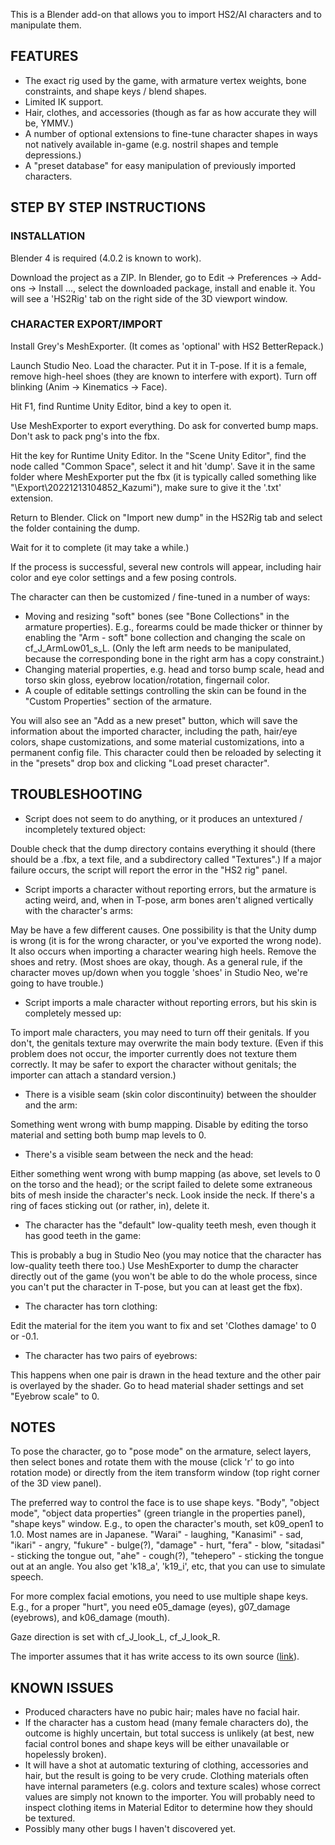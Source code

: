This is a Blender add-on that allows you to import HS2/AI characters and to manipulate them.

## FEATURES

* The exact rig used by the game, with armature vertex weights, bone constraints, and shape keys / blend shapes. 
* Limited IK support.
* Hair, clothes, and accessories (though as far as how accurate they will be, YMMV.) 
* A number of optional extensions to fine-tune character shapes in ways not natively available in-game (e.g. nostril shapes and temple depressions.)
* A "preset database" for easy manipulation of previously imported characters.

## STEP BY STEP INSTRUCTIONS

### INSTALLATION 

Blender 4 is required (4.0.2 is known to work).

Download the project as a ZIP. In Blender, go to Edit -> Preferences -> Add-ons -> Install ..., select the downloaded package, install and enable it. You will see a 'HS2Rig' tab on the right side of the 3D viewport window.

### CHARACTER EXPORT/IMPORT

Install Grey's MeshExporter. (It comes as 'optional' with HS2 BetterRepack.)

Launch Studio Neo. Load the character. Put it in T-pose. If it is a female, remove high-heel shoes (they are known to interfere with export). Turn off blinking (Anim -> Kinematics -> Face).

Hit F1, find Runtime Unity Editor, bind a key to open it.

Use MeshExporter to export everything. Do ask for converted bump maps. Don't ask to pack png's into the fbx.

Hit the key for Runtime Unity Editor. In the "Scene Unity Editor", find the node called "Common Space", select it and hit 'dump'. Save it in the same folder where MeshExporter put the fbx (it is typically called something like "<HS2 root dir>\Export\20221213104852_Kazumi"), make sure to give it the '.txt' extension.

Return to Blender. Click on "Import new dump" in the HS2Rig tab and select the folder containing the dump. 

Wait for it to complete (it may take a while.)

If the process is successful, several new controls will appear, including hair color and eye color settings and a few posing controls.

The character can then be customized / fine-tuned in a number of ways:

* Moving and resizing "soft" bones (see "Bone Collections" in the armature properties). E.g., forearms could be made thicker or thinner by enabling the "Arm - soft" bone collection and changing the scale on cf_J_ArmLow01_s_L. (Only the left arm needs to be manipulated, because the corresponding bone in the right arm has a copy constraint.) 
* Changing material properties, e.g. head and torso bump scale, head and torso skin gloss, eyebrow location/rotation, fingernail color.
* A couple of editable settings controlling the skin can be found in the "Custom Properties" section of the armature.

You will also see an "Add as a new preset" button, which will save the information about the imported character, including the path, hair/eye colors, shape customizations, and some material customizations, into a permanent config file. This character could then be reloaded by selecting it in the "presets" drop box and clicking "Load preset character".

## TROUBLESHOOTING

* Script does not seem to do anything, or it produces an untextured / incompletely textured object:

Double check that the dump directory contains everything it should (there should be a .fbx, a text file, and a subdirectory called "Textures".) If a major failure occurs, the script will report the error in the "HS2 rig" panel.

* Script imports a character without reporting errors, but the armature is acting weird, and, when in T-pose, arm bones aren't aligned vertically with the character's arms:

May be have a few different causes. One possibility is that the Unity dump is wrong (it is for the wrong character, or you've exported the wrong node). It also occurs when importing a character wearing high heels. Remove the shoes and retry. (Most shoes are okay, though. As a general rule, if the character moves up/down when you toggle 'shoes' in Studio Neo, we're going to have trouble.)

* Script imports a male character without reporting errors, but his skin is completely messed up:

To import male characters, you may need to turn off their genitals. If you don't, the genitals texture may overwrite the main body texture. (Even if this problem does not occur, the importer currently does not texture them correctly. It may be safer to export the character without genitals; the importer can attach a standard version.)

* There is a visible seam (skin color discontinuity) between the shoulder and the arm:

Something went wrong with bump mapping. Disable by editing the torso material and setting both bump map levels to 0. 

* There's a visible seam between the neck and the head:

Either something went wrong with bump mapping (as above, set levels to 0 on the torso and the head); or the script failed to delete some extraneous bits of mesh inside the character's neck. Look inside the neck. If there's a ring of faces sticking out (or rather, in), delete it.

* The character has the "default" low-quality teeth mesh, even though it has good teeth in the game:

This is probably a bug in Studio Neo (you may notice that the character has low-quality teeth there too.) Use MeshExporter to dump the character directly out of the game (you won't be able to do the whole process, since you can't put the character in T-pose, but you can at least get the fbx). 

* The character has torn clothing:

Edit the material for the item you want to fix and set 'Clothes damage' to 0 or -0.1.

* The character has two pairs of eyebrows:

This happens when one pair is drawn in the head texture and the other pair is overlayed by the shader. Go to head material shader settings and set "Eyebrow scale" to 0.

## NOTES

To pose the character, go to "pose mode" on the armature, select layers, then select bones and rotate them with the mouse (click 'r' to go into rotation mode) or directly from the item transform window (top right corner of the 3D view panel).

The preferred way to control the face is to use shape keys. "Body", "object mode", "object data properties" (green triangle in the properties panel), "shape keys" window. E.g., to open the character's mouth, set k09_open1 to 1.0. Most names are in Japanese. "Warai" - laughing, "Kanasimi" - sad, "ikari" - angry, "fukure" - bulge(?), "damage"  - hurt, "fera" - blow, "sitadasi" - sticking the tongue out, "ahe" - cough(?), "tehepero" - sticking the tongue out at an angle. You also get 'k18_a', 'k19_i', etc, that you can use to simulate speech.

For more complex facial emotions, you need to use multiple shape keys. E.g., for a proper "hurt", you need e05_damage (eyes), g07_damage (eyebrows), and k06_damage (mouth).

Gaze direction is set with cf_J_look_L, cf_J_look_R.

The importer assumes that it has write access to its own source ([link](REFERENCE.md#Operations)). 

## KNOWN ISSUES

* Produced characters have no pubic hair; males have no facial hair.
* If the character has a custom head (many female characters do), the outcome is highly uncertain, but total success is unlikely (at best, new facial control bones and shape keys will be either unavailable or hopelessly broken).
* It will have a shot at automatic texturing of clothing, accessories and hair, but the result is going to be very crude. Clothing materials often have internal parameters (e.g. colors and texture scales) whose correct values are simply not known to the importer. You will probably need to inspect clothing items in Material Editor to determine how they should be textured.
* Possibly many other bugs I haven't discovered yet.
